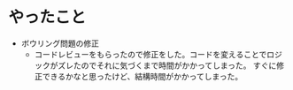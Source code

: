 # やったこと

- ボウリング問題の修正
  - コードレビューをもらったので修正をした。コードを変えることでロジックがズレたのでそれに気づくまで時間がかかってしまった。
  すぐに修正できるかなと思ったけど、結構時間がかかってしまった。
